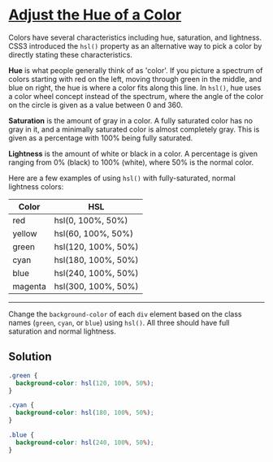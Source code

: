 # [Adjust the Hue of a Color](https://learn.freecodecamp.org/responsive-web-design/applied-visual-design/adjust-the-hue-of-a-color)

Colors have several characteristics including hue, saturation, and lightness. CSS3 introduced the `hsl()` property as an alternative way to pick a color by directly stating these characteristics.

**Hue** is what people generally think of as 'color'. If you picture a spectrum of colors starting with red on the left, moving through green in the middle, and blue on right, the hue is where a color fits along this line. In `hsl()`, hue uses a color wheel concept instead of the spectrum, where the angle of the color on the circle is given as a value between 0 and 360.

**Saturation** is the amount of gray in a color. A fully saturated color has no gray in it, and a minimally saturated color is almost completely gray. This is given as a percentage with 100% being fully saturated.

**Lightness** is the amount of white or black in a color. A percentage is given ranging from 0% (black) to 100% (white), where 50% is the normal color.

Here are a few examples of using `hsl()` with fully-saturated, normal lightness colors:

| Color   | HSL                 |
| ------- | ------------------- |
| red     | hsl(0, 100%, 50%)   |
| yellow  | hsl(60, 100%, 50%)  |
| green   | hsl(120, 100%, 50%) |
| cyan    | hsl(180, 100%, 50%) |
| blue    | hsl(240, 100%, 50%) |
| magenta | hsl(300, 100%, 50%) |

---

Change the `background-color` of each `div` element based on the class names (`green`, `cyan`, or `blue`) using `hsl()`. All three should have full saturation and normal lightness.

## Solution

```css
.green {
  background-color: hsl(120, 100%, 50%);
}

.cyan {
  background-color: hsl(180, 100%, 50%);
}

.blue {
  background-color: hsl(240, 100%, 50%);
}
```